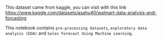 This dataset came from kaggle, you can visit with this link https://www.kaggle.com/datasets/asahu40/walmart-data-analysis-and-forcasting

This notebook contains `pre-processing datasets`, `exploratory data analysis (EDA)` and `Sales Forecast Using Machine Learning`.
